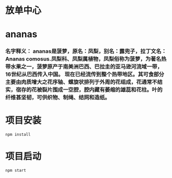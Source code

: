# 放单中心
# ananas
### 名字释义： ananas是菠萝，原名：凤梨，别名：露兜子，拉丁文名：Ananas comosus.凤梨科、凤梨属植物，凤梨俗称为菠萝，为著名热带水果之一，菠萝原产于南美洲巴西、巴拉圭的亚马逊河流域一带，16世纪从巴西传入中国。 现在已经流传到整个热带地区。其可食部分主要由肉质增大之花序轴、螺旋状排列于外周的花组成，花通常不结实，宿存的花被裂片围成一空腔，腔内藏有萎缩的雄蕊和花柱。叶的纤维甚坚韧，可供织物、制绳、结网和造纸。

# 项目安装
~~~
npm install
~~~
# 项目启动
~~~
npm start
~~~
